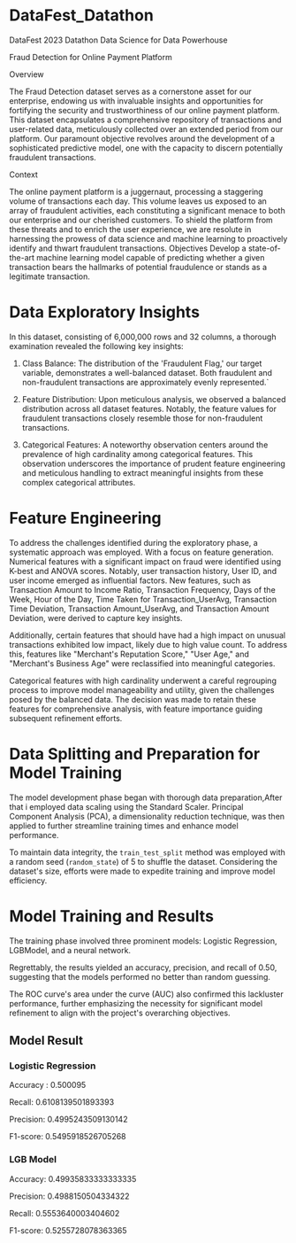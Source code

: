 # DataFest_Datathon
DataFest 2023 Datathon Data Science for Data Powerhouse

Fraud Detection for Online Payment Platform

Overview

The Fraud Detection dataset serves as a cornerstone asset for our enterprise, endowing us with invaluable insights and opportunities for fortifying the security and trustworthiness of our online payment platform. This dataset encapsulates a comprehensive repository of transactions and user-related data, meticulously collected over an extended period from our platform. Our paramount objective revolves around the development of a sophisticated predictive model, one with the capacity to discern potentially fraudulent transactions.

Context

The online payment platform is a juggernaut, processing a staggering volume of transactions each day. This volume leaves us exposed to an array of fraudulent activities, each constituting a significant menace to both our enterprise and our cherished customers. To shield the platform from these threats and to enrich the user experience, we are resolute in harnessing the prowess of data science and machine learning to proactively identify and thwart fraudulent transactions.
Objectives
 Develop a state-of-the-art machine learning model capable of predicting whether a given transaction bears the hallmarks of potential fraudulence or stands as a legitimate transaction. 

# Data Exploratory Insights
In this dataset, consisting of 6,000,000 rows and 32 columns, a thorough examination revealed the following key insights:

1. Class Balance: The distribution of the 'Fraudulent Flag,' our target variable, demonstrates a well-balanced dataset. Both fraudulent and non-fraudulent transactions are approximately evenly represented.`
2. Feature Distribution: Upon meticulous analysis, we observed a balanced distribution across all dataset features. Notably, the feature values for fraudulent transactions closely resemble those for non-fraudulent transactions.

3. Categorical Features: A noteworthy observation centers around the prevalence of high cardinality among categorical features. This observation underscores the importance of prudent feature engineering and meticulous handling to extract meaningful insights from these complex categorical attributes.
   
# Feature Engineering

To address the challenges identified during the exploratory phase, a systematic approach was employed.
With a focus on feature generation. Numerical features with a significant impact on fraud were identified using K-best and ANOVA scores. Notably, user transaction history, User ID, and user income emerged as influential factors. New features, such as Transaction Amount to Income Ratio, Transaction Frequency, Days of the Week, Hour of the Day, Time Taken for Transaction_UserAvg, Transaction Time Deviation, Transaction Amount_UserAvg, and Transaction Amount Deviation, were derived to capture key insights.

Additionally, certain features that should have had a high impact on unusual transactions exhibited low impact, likely due to high value count. To address this, features like "Merchant's Reputation Score," "User Age," and "Merchant's Business Age" were reclassified into meaningful categories. 

Categorical features with high cardinality underwent a careful regrouping process to improve model manageability and utility, given the challenges posed by the balanced data. The decision was made to retain these features for comprehensive analysis, with feature importance guiding subsequent refinement efforts.


# Data Splitting and Preparation for Model Training

The model development phase began with thorough data preparation,After that i employed data scaling using the Standard Scaler. Principal Component Analysis (PCA), a dimensionality reduction technique, was then applied to further streamline training times and enhance model performance.

To maintain data integrity, the `train_test_split` method was employed with a random seed (`random_state`) of 5 to shuffle the dataset. Considering the dataset's size, efforts were made to expedite training and improve model efficiency.

# Model Training and Results
The training phase involved three prominent models: Logistic Regression, LGBModel, and a neural network. 

Regrettably, the results yielded an accuracy, precision, and recall of 0.50, suggesting that the models performed no better than random guessing. 

The ROC curve's area under the curve (AUC) also confirmed this lackluster performance, further emphasizing the necessity for significant model refinement to align with the project's overarching objectives.


## Model Result

### Logistic Regression
Accuracy : 0.500095

Recall: 0.6108139501893393

Precision: 0.4995243509130142

F1-score: 0.5495918526705268

### LGB Model
Accuracy: 0.49935833333333335

Precision: 0.4988150504334322

Recall: 0.5553640003404602

F1-score: 0.5255728078363365




